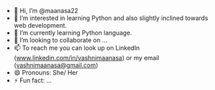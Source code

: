 - 👋 Hi, I’m @maanasa22
- 👀 I’m interested in learning Python and also slightly inclined towards web development.
- 🌱 I’m currently learning Python language.
- 💞️ I’m looking to collaborate on ...
- 📫 To reach me you can look up on LinkedIn (www.linkedin.com/in/vashnimaanasa) or my email (vashnimaanasa@gmail.com)
- 😄 Pronouns: She/ Her
- ⚡ Fun fact: ...

<!---
maanasa22/maanasa22 is a ✨ special ✨ repository because its `README.md` (this file) appears on your GitHub profile.
You can click the Preview link to take a look at your changes.
--->
